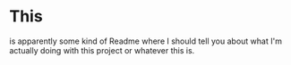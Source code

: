 # This 
is apparently some kind of Readme where I should tell you about what I'm actually doing with this project or whatever this is.
